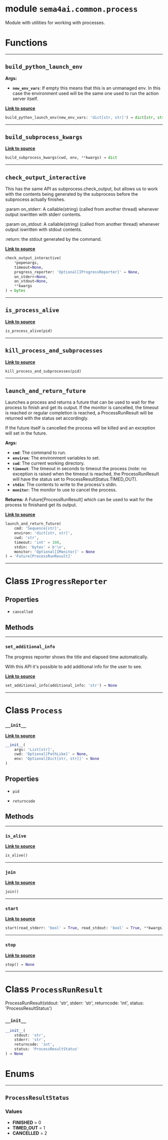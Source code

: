 <!-- markdownlint-disable -->

# module `sema4ai.common.process`

Module with utilities for working with processes.

# Functions

______________________________________________________________________

## `build_python_launch_env`

**Args:**

- <b>`new_env_vars`</b>: If empty this means that this is an unmanaged env. In this case the environment used will be the same one used to run the action server itself.

[**Link to source**](https://github.com/sema4ai/actions/tree/master/common/src/sema4ai/common/process.py#L273)

```python
build_python_launch_env(new_env_vars: 'dict[str, str]') → dict[str, str]
```

______________________________________________________________________

## `build_subprocess_kwargs`

[**Link to source**](https://github.com/sema4ai/actions/tree/master/common/src/sema4ai/common/process.py#L256)

```python
build_subprocess_kwargs(cwd, env, **kwargs) → dict
```

______________________________________________________________________

## `check_output_interactive`

This has the same API as subprocess.check_output, but allows us to work with the contents being generated by the subprocess before the subprocess actually finishes.

:param on_stderr: A callable(string) (called from another thread) whenever output iswritten with stderr contents.

:param on_stdout: A callable(string) (called from another thread) whenever output iswritten with stdout contents.

:return: the stdout generated by the command.

[**Link to source**](https://github.com/sema4ai/actions/tree/master/common/src/sema4ai/common/process.py#L450)

```python
check_output_interactive(
    *popenargs,
    timeout=None,
    progress_reporter: 'Optional[IProgressReporter]' = None,
    on_stderr=None,
    on_stdout=None,
    **kwargs
) → bytes
```

______________________________________________________________________

## `is_process_alive`

[**Link to source**](https://github.com/sema4ai/actions/tree/master/common/src/sema4ai/common/process.py#L103)

```python
is_process_alive(pid)
```

______________________________________________________________________

## `kill_process_and_subprocesses`

[**Link to source**](https://github.com/sema4ai/actions/tree/master/common/src/sema4ai/common/process.py#L422)

```python
kill_process_and_subprocesses(pid)
```

______________________________________________________________________

## `launch_and_return_future`

Launches a process and returns a future that can be used to wait for the process to finish and get its output. If the monitor is cancelled, the timeout is reached or regular completion is reached, a ProcessRunResult will be returned with the status set accordingly.

If the future itself is cancelled the process will be killed and an exception will set in the future.

**Args:**

- <b>`cmd`</b>: The command to run.
- <b>`environ`</b>: The environment variables to set.
- <b>`cwd`</b>: The current working directory.
- <b>`timeout`</b>: The timeout in seconds to timeout the process (note: no exception is raised when the timeout is reached, the ProcessRunResult will have the status set to ProcessResultStatus.TIMED_OUT).
- <b>`stdin`</b>: The contents to write to the process's stdin.
- <b>`monitor`</b>: The monitor to use to cancel the process.

**Returns:**
A Future[ProcessRunResult] which can be used to wait for the process to finishand get its output.

[**Link to source**](https://github.com/sema4ai/actions/tree/master/common/src/sema4ai/common/process.py#L596)

```python
launch_and_return_future(
    cmd: 'Sequence[str]',
    environ: 'dict[str, str]',
    cwd: 'str',
    timeout: 'int' = 100,
    stdin: 'bytes' = b'\n',
    monitor: 'Optional[IMonitor]' = None
) → 'Future[ProcessRunResult]'
```

______________________________________________________________________

# Class `IProgressReporter`

## Properties

- `cancelled`

## Methods

______________________________________________________________________

### `set_additional_info`

The progress reporter shows the title and elapsed time automatically.

With this API it's possible to add additional info for the user to see.

[**Link to source**](https://github.com/sema4ai/actions/tree/master/common/src/sema4ai/common/process.py#L442)

```python
set_additional_info(additional_info: 'str') → None
```

______________________________________________________________________

# Class `Process`

### `__init__`

[**Link to source**](https://github.com/sema4ai/actions/tree/master/common/src/sema4ai/common/process.py#L174)

```python
__init__(
    args: 'List[str]',
    cwd: 'Optional[PathLike]' = None,
    env: 'Optional[Dict[str, str]]' = None
)
```

## Properties

- `pid`

- `returncode`

## Methods

______________________________________________________________________

### `is_alive`

[**Link to source**](https://github.com/sema4ai/actions/tree/master/common/src/sema4ai/common/process.py#L188)

```python
is_alive()
```

______________________________________________________________________

### `join`

[**Link to source**](https://github.com/sema4ai/actions/tree/master/common/src/sema4ai/common/process.py#L204)

```python
join()
```

______________________________________________________________________

### `start`

[**Link to source**](https://github.com/sema4ai/actions/tree/master/common/src/sema4ai/common/process.py#L211)

```python
start(read_stderr: 'bool' = True, read_stdout: 'bool' = True, **kwargs) → None
```

______________________________________________________________________

### `stop`

[**Link to source**](https://github.com/sema4ai/actions/tree/master/common/src/sema4ai/common/process.py#L240)

```python
stop() → None
```

______________________________________________________________________

# Class `ProcessRunResult`

ProcessRunResult(stdout: 'str', stderr: 'str', returncode: 'int', status: 'ProcessResultStatus')

### `__init__`

```python
__init__(
    stdout: 'str',
    stderr: 'str',
    returncode: 'int',
    status: 'ProcessResultStatus'
) → None
```

# Enums

______________________________________________________________________

## `ProcessResultStatus`

### Values

- **FINISHED** = 0
- **TIMED_OUT** = 1
- **CANCELLED** = 2
